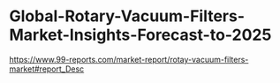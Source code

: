 # Global-Rotary-Vacuum-Filters-Market-Insights-Forecast-to-2025
https://www.99-reports.com/market-report/rotay-vacuum-filters-market#report_Desc
